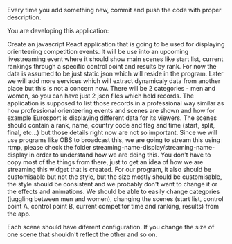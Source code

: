 Every time you add something new, commit and push the code with proper description.

You are developing this application:

Create an javascript React application that is going to be used for displaying orienteering competition events. It will be use into an upcoming livestreaming event where it should show main scenes like start list, current rankings through a specific control point and results by rank. For now the data is assumed to be just static json which will reside in the program. Later we will add more services which will extract dynamicaly data from another place but this is not a concern now.  There will be 2 categories - men and women, so you can have just 2 json files which hold records. The application is supposed to list those records in a professional way similar as how professional orienteering events and scenes are shown and how for example Eurosport is displaying different data for its viewers. The scenes should contain a rank, name, country code and flag and time (start, split, final, etc...) but those details right now are not so important. Since we will use programs like OBS to broadcast this, we are going to stream this using rtmp, please check the folder streaming-name-display/streaming-name-display in order to understand how we are doing this. You don't have to copy most of the things from there, just to get an idea of how we are streaming this widget that is created. For our program, it also should be customisable but not the style, but the size mostly should be customisable, the style should be consistent and we probably don't want to change it or the effects and animations. We should be able to easily change categories (juggling between men and women), changing the scenes (start list, control point A, control point B, current competitor time and ranking, results) from the app.

Each scene should have diferent configuration. If you change the size of one scene that shouldn't reflect the other and so on.


